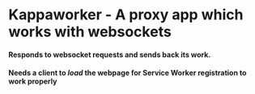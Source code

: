 <h1>Kappaworker - A proxy app which works with websockets</h1>
<h4>Responds to websocket requests and sends back its work.</h4>
<h4><strong>Needs</strong> a client to <em>load</em> the webpage for Service Worker registration to work properly</h4>
